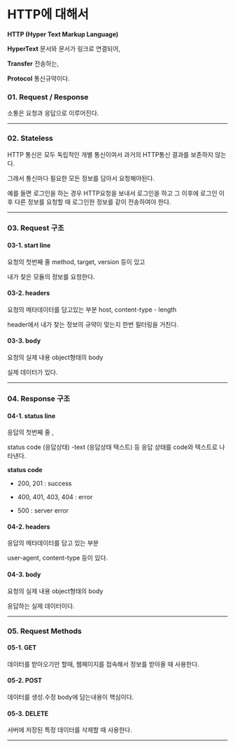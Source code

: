 # HTTP에 대해서



**HTTP (Hyper Text Markup Language)** 

**HyperText** 문서와 문서가 링크로 연결되어,

**Transfer** 전송하는,

**Protocol** 통신규약이다.



### 01. Request / Response

소통은 요청과 응답으로 이루어진다.



---



### 02. Stateless

HTTP 통신은 모두 독립적인 개별 통신이여서 과거의 HTTP통신 결과를 보존하지 않는다.

그래서 통신마다 필요한 모든 정보를 담아서 요청해야된다.

예를 들면 로그인을 하는 경우 HTTP요청을 보내서 로그인을 하고 그 이후에 로그인 이후 다른 정보를 요청할 때 로그인한 정보를 같이 전송하여야 한다.



---



### 03. Request 구조

#### **03-1. start line** 

요청의 첫번째 줄 method, target, version 등이 있고

내가 찾은 모듈의 정보를 요청한다.



#### 03-2. headers

요청의 메타데이터를 담고있는 부분 host, content-type - length

header에서 내가 찾는 정보의 규약이 맞는지 한번 필터링을 거친다.



#### 03-3. body 

요청의 실제 내용 object형태의 body

실제 데이터가 있다.



---



### 04. Response 구조

#### 04-1. status line

응답의 첫번째 줄 ,

status code (응답상태) -text (응답상태 텍스트) 등 응답 상태를 code와 텍스트로 나타낸다.

**status code**

- 200, 201 : success

- 400, 401, 403, 404 : error

- 500 : server error



#### 04-2. headers 

응답의 메타데이터를 담고 있는 부분 

user-agent, content-type 등이 있다.



#### 04-3. body 

요청의 실제 내용 object형태의 body

응답하는 실제 데이터이다.



---



### 05. Request Methods

#### 05-1. GET 

데이터를 받아오기만 할때, 웹페이지를 접속해서 정보를 받아올 때 사용한다.



#### 05-2. POST 

데이터를 생성.수정 body에 담는내용이 핵심이다.



#### 05-3. DELETE

서버에 저장된 특정 데이터를 삭제할 때 사용한다.



---

